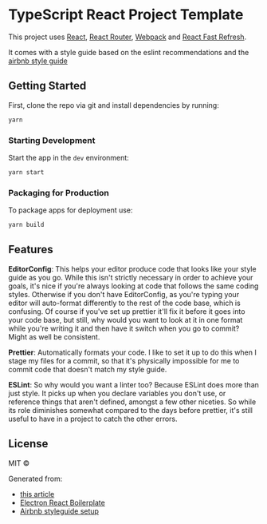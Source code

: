 # TypeScript React Project Template

This project uses [React](https://facebook.github.io/react/), [React Router](https://github.com/reactjs/react-router), [Webpack](https://webpack.js.org/) and [React Fast Refresh](https://www.npmjs.com/package/react-refresh).

It comes with a style guide based on the eslint recommendations and the [airbnb style guide](https://www.npmjs.com/package/eslint-config-airbnb-typescript)

## Getting Started

First, clone the repo via git and install dependencies by running:

```bash
yarn
```

### Starting Development

Start the app in the `dev` environment:

```bash
yarn start
```

### Packaging for Production

To package apps for deployment use:

```bash
yarn build
```

## Features

**EditorConfig**: This helps your editor produce code that looks like your style guide as you go. While this isn't strictly necessary in order to achieve your goals, it's nice if you're always looking at code that follows the same coding styles. Otherwise if you don't have EditorConfig, as you're typing your editor will auto-format differently to the rest of the code base, which is confusing. Of course if you've set up prettier it'll fix it before it goes into your code base, but still, why would you want to look at it in one format while you're writing it and then have it switch when you go to commit? Might as well be consistent.

**Prettier**: Automatically formats your code. I like to set it up to do this when I stage my files for a commit, so that it's physically impossible for me to commit code that doesn't match my style guide.

**ESLint**: So why would you want a linter too? Because ESLint does more than just style. It picks up when you declare variables you don't use, or reference things that aren't defined, amongst a few other niceties. So while its role diminishes somewhat compared to the days before prettier, it's still useful to have in a project to catch the other errors.

## License

MIT ©

Generated from:

- [this article](https://betterprogramming.pub/complete-guideline-to-creating-a-modern-react-app-with-typescript-from-scratch-cebbb5817d8)
- [Electron React Boilerplate](https://electron-react-boilerplate.js.org/)
- [Airbnb styleguide setup](https://www.youtube.com/watch?v=SydnKbGc7W8&t=992s)
